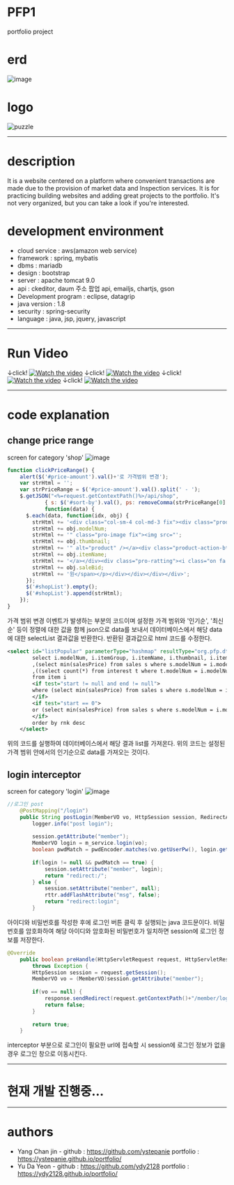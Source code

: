 # PFP1
portfolio project

# erd
![image](https://user-images.githubusercontent.com/65270992/103683882-18a11800-4fce-11eb-8bfc-ebe4ad6eb250.png)

# logo
![puzzle](https://user-images.githubusercontent.com/65270992/103644421-b3cbca80-4f99-11eb-8651-0ab7c4f3398a.png)

---
# description
It is a website centered on a platform where convenient transactions are made due to the provision of market data and Inspection services.
It is for practicing building websites and adding great projects to the portfolio.
It's not very organized, but you can take a look if you're interested.

# development environment
* cloud service : aws(amazon web service)
* framework : spring, mybatis
* dbms : mariadb
* design : bootstrap
* server : apache tomcat 9.0
* api : ckeditor, daum 주소 팝업 api, emailjs, chartjs, gson
* Development program : eclipse, datagrip
* java version : 1.8
* security : spring-security
* language : java, jsp, jquery, javascript

---
# Run Video
↓click!
[![Watch the video](https://user-images.githubusercontent.com/65270992/107238476-38af7580-6a6b-11eb-81ff-e638ab20763b.png)](https://user-images.githubusercontent.com/65270992/107237923-a018f580-6a6a-11eb-9430-e2c536901f7c.mp4)
↓click!
[![Watch the video](https://user-images.githubusercontent.com/65270992/107238570-58469e00-6a6b-11eb-8dbf-9e9e3fe80219.png)](https://user-images.githubusercontent.com/65270992/107238046-bfb01e00-6a6a-11eb-8791-d3132657f806.mp4)
↓click!
[![Watch the video](https://user-images.githubusercontent.com/65270992/107241029-ecb20000-6a6d-11eb-9205-da58a74f8b20.png)](https://user-images.githubusercontent.com/65270992/107241115-05221a80-6a6e-11eb-9d70-2e83ad45d78f.mp4)
↓click!
[![Watch the video](https://img.youtube.com/watch?v=DH342KY8l1g/0.jpg)](https://www.youtube.com/watch?v=DH342KY8l1g)


---
# code explanation
## change price range
screen for category 'shop'
![image](https://user-images.githubusercontent.com/65270992/107142299-35d05a00-6971-11eb-944e-cd47332d63c5.png)
```js
function clickPriceRange() {
	alert($('#price-amount').val()+'로 가격범위 변경');
	var strHtml = '';
	var strPriceRange = $('#price-amount').val().split(' - ');
	$.getJSON("<%=request.getContextPath()%>/api/shop",
			{ s: $('#sort-by').val(), ps: removeComma(strPriceRange[0].slice(0,-1)), pe: removeComma(strPriceRange[1].slice(0,-1))},
			function(data) {
	  $.each(data, function(idx, obj) {
		strHtml += '<div class="col-sm-4 col-md-3 fix"><div class="product-item fix" style="height:300px;"><div class="product-img-hover"><a href="<%=request.getContextPath() %>/goods/detail?m=';
		strHtml += obj.modelNum;
		strHtml += '" class="pro-image fix"><img src="';
		strHtml += obj.thumbnail;
		strHtml += '" alt="product" /></a><div class="product-action-btn"><a class="quick-view" href="#"><i class="fa fa-search"></i></a><a class="favorite" href="#"><i class="fa fa-heart-o"></i></a><a class="add-cart" href="#"><i class="fa fa-shopping-cart"></i></a></div></div><div class="pro-name-price-ratting"><div class="pro-name"><a href="product-details.html">';
		strHtml += obj.itemName;
		strHtml += '</a></div><div class="pro-ratting"><i class="on fa fa-star"></i><i class="on fa fa-star"></i><i class="on fa fa-star"></i><i class="on fa fa-star"></i><i class="on fa fa-star-half-o"></i></div><div class="pro-price fix"><span class="new">';
		strHtml += obj.saleBid;
		strHtml += '원</span></p></div></div></div></div>';
	  });
	  $('#shopList').empty();
	  $('#shopList').append(strHtml);
	});
}
```
가격 범위 변경 이벤트가 발생하는 부분의 코드이며 설정한 가격 범위와 '인기순', '최신순' 등이 정렬에 대한 값을 함께 json으로 data를 보내서 데이터베이스에서 해당 data에 대한 selectList 결과값을 반환한다. 반환된 결과값으로 html 코드를 수정한다.
```xml
<select id="listPopular" parameterType="hashmap" resultType="org.pfp.dto.GoodsVO">
		select i.modelNum, i.itemGroup, i.itemName, i.thumbnail, i.itemContent, i.releasePrice, i.recommand, date_format(i.releaseDate, '%Y-%m-%d') as releaseDate
		,(select min(salesPrice) from sales s where s.modelNum = i.modelNum and s.salesCode not in (select d.salesCode from deal d)) saleBid
		,((select count(*) from interest t where t.modelNum = i.modelNum)+(select count(*) from buy b where b.modelNum = i.modelNum)) rnk
    	from item i
    	<if test="start != null and end != null">
		where (select min(salesPrice) from sales s where s.modelNum = i.modelNum and s.salesCode not in (select d.salesCode from deal d)) &gt;= #{start} and (select min(salesPrice) from sales s where s.modelNum = i.modelNum and s.salesCode not in (select d.salesCode from deal d)) &lt;= #{end}
		</if>
		<if test="start == 0">
		or (select min(salesPrice) from sales s where s.modelNum = i.modelNum and s.salesCode not in (select d.salesCode from deal d)) is null
		</if>
		order by rnk desc
	</select>
```
위의 코드를 실행하여 데이터베이스에서 해당 결과 list를 가져온다. 위의 코드는 설정된 가격 범위 안에서의 인기순으로 data를 가져오는 것이다.
## login interceptor
screen for category 'login'
![image](https://user-images.githubusercontent.com/65270992/107148533-03d1ee80-6997-11eb-8061-c688ba5f02f2.png)
```java
//로그인 post
	@PostMapping("/login")
	public String postLogin(MemberVO vo, HttpSession session, RedirectAttributes rttr) throws Exception {
		logger.info("post login");
	
		session.getAttribute("member");
		MemberVO login = m_service.login(vo);
		boolean pwdMatch = pwdEncoder.matches(vo.getUserPw(), login.getUserPw());
		
		if(login != null && pwdMatch == true) {
			session.setAttribute("member", login);
			return "redirect:/";
		} else {
			session.setAttribute("member", null);
			rttr.addFlashAttribute("msg", false);
			return "redirect:login";
		}
```
아이디와 비밀번호를 작성한 후에 로그인 버튼 클릭 후 실행되는 java 코드문이다. 비밀번호를 암호화하여 해당 아이디와 암호화된 비밀번호가 일치하면 session에 로그인 정보를 저장한다.
```java
@Override
	public boolean preHandle(HttpServletRequest request, HttpServletResponse response, Object handler)
		throws Exception {
		HttpSession session = request.getSession();
		MemberVO vo = (MemberVO)session.getAttribute("member");
		
		if(vo == null) {
			response.sendRedirect(request.getContextPath()+"/member/login");
			return false;
		}
		
		return true;
	}
```
interceptor 부분으로 로그인이 필요한 url에 접속할 시 session에 로그인 정보가 없을 경우 로그인 창으로 이동시킨다.


---
# 현재 개발 진행중...
---
# authors
* Yang Chan jin - github : <https://github.com/ystepanie> portfolio : <https://ystepanie.github.io/portfolio/>
* Yu Da Yeon - github : <https://github.com/ydy2128> portfolio : <https://ydy2128.github.io/portfolio/>
